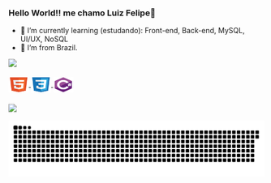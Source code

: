 ### Hello World!! me chamo Luiz Felipe👋


- 🌱 I’m currently learning (estudando): Front-end, Back-end, MySQL, UI/UX, NoSQL
- :house_with_garden: I’m from Brazil.


<div>
  <a href="https://github.com/luizfelipeveracruz">
  <img height="180em" src="https://github-readme-stats.vercel.app/api/top-langs/?username=luizfelipeveracruz&layout=compact&langs_count=7&theme=radical"/>
</div>
  
  <div style="display: inline_block"><br>
  <img align="center" alt="luiz-HTML" height="30" width="40" src="https://raw.githubusercontent.com/devicons/devicon/master/icons/html5/html5-original.svg">
  <img align="center" alt="luiz-CSS" height="30" width="40" src="https://raw.githubusercontent.com/devicons/devicon/master/icons/css3/css3-original.svg">
  <img align="center" alt="luiz-Csharp" height="30" width="40" src="https://raw.githubusercontent.com/devicons/devicon/master/icons/csharp/csharp-original.svg">

  
  </div>
  
  ###
  
  <div>
 <a href="https://www.linkedin.com/in/luiz-felipe-vera-cruz-a6b1a8187/" target="_blank"><img src="https://img.shields.io/badge/-LinkedIn-%230077B5?style=for-the-badge&logo=linkedin&logoColor=white" target="_blank"></a> 
 
   ![Snake animation](https://github.com/luizfelipeveracruz/luizfelipeveracruz/blob/output/github-contribution-grid-snake.svg)
  </div>
  
  <!--<img align="left" alt="luiz-lux" src="https://1.bp.blogspot.com/-Y357C-IXwq8/WBSLcF3N0QI/AAAAAAAAXCw/RLgfGEtPafoTFocl_dtjlZoYH68gmnX7wCLcB/s1600/27.png">-->
  
